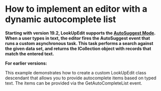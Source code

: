 
# How to implement an editor with a dynamic autocomplete list

<strong>Starting with version 19.2, LookUpEdit supports the <a href="https://docs.devexpress.com/WindowsForms/DevExpress.XtraEditors.LookUpEdit#autosuggest-mode">AutoSuggest Mode<a/>. When a user types in text, the editor fires the AutoSuggest event that runs a custom asynchronous task. This task performs a search against the given data set, and returns the ICollection object with records that match the entered text.</strong>

<strong>For earlier versions:</strong>

<p>This example demonstrates how to create a custom LookUpEdit class descendant that allows you to provide autocomplete items based on typed text. The items can be provided via the GetAutoCompleteList event.</p>

<br/>


